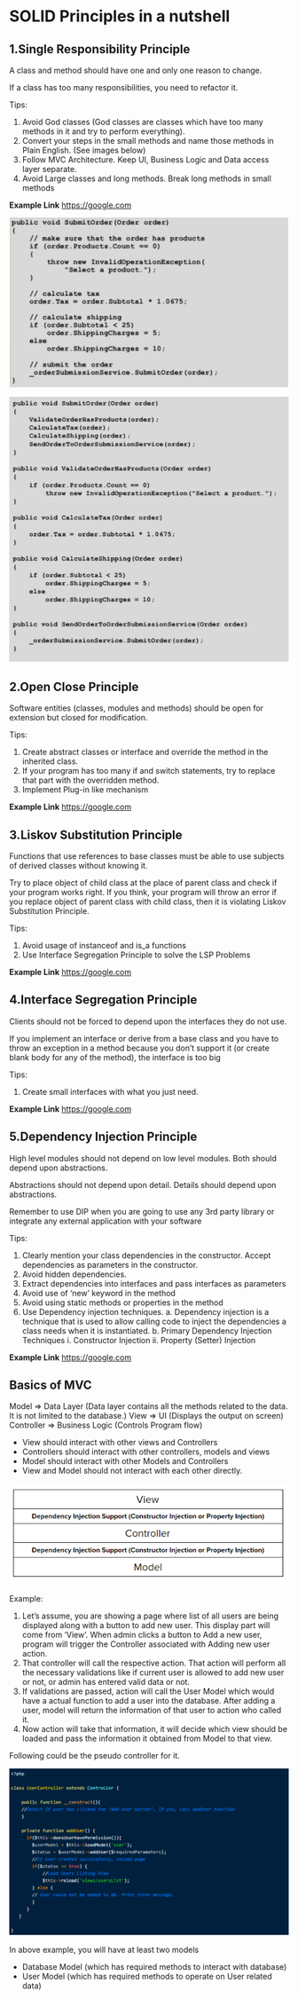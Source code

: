SOLID Principles in a nutshell
===================
1.Single Responsibility Principle
-------------

A class and method should have one and only one reason to change.

If a class has too many responsibilities, you need to refactor it.

Tips:
1. Avoid God classes (God classes are classes which have too many methods in it and try to perform everything).
2. Convert your steps in the small methods and name those methods in Plain English. (See images below)
3. Follow MVC Architecture. Keep UI, Business Logic and Data access layer separate.
4. Avoid Large classes and long methods. Break long methods in small methods

**Example Link**
https://google.com

![Alt text](/images/sip-before.png?raw=true "Small Methods Before")

![Alt text](/images/sip-after.png?raw=true "Small Methods After")

2.Open Close Principle
-------------

Software entities (classes, modules and methods) should be open for extension but closed for modification.

Tips:
1. Create abstract classes or interface and override the method in the inherited class.
2. If your program has too many if and switch statements, try to replace that part with the overridden method.
3. Implement Plug-in like mechanism

**Example Link**
https://google.com

3.Liskov Substitution Principle
-------------

Functions that use references to base classes must be able to use subjects of derived classes without knowing it.

Try to place object of child class at the place of parent class and check if your program works right. If you think, your program will throw an error if you replace object of parent class with child class, then it is violating Liskov Substitution Principle.

Tips:
1. Avoid usage of instanceof and is_a functions
2. Use Interface Segregation Principle to solve the LSP Problems

**Example Link**
https://google.com

4.Interface Segregation Principle
-------------

Clients should not be forced to depend upon the interfaces they do not use.

If you implement an interface or derive from a base class and you have to throw an exception in a method  because you don’t support it (or create blank body for any of the method), the interface is too big

Tips:
1. Create small interfaces with what you just need.

**Example Link**
https://google.com

5.Dependency Injection Principle
-------------

High level modules should not depend on low level modules. Both should depend upon abstractions.

Abstractions should not depend upon detail. Details should depend upon abstractions.

Remember to use DIP when you are going to use any 3rd party library or integrate any external application with your software

Tips:
1. Clearly mention your class dependencies in the constructor. Accept dependencies as parameters in the constructor.
2. Avoid hidden dependencies.
3. Extract dependencies into interfaces and pass interfaces as parameters
4. Avoid use of ‘new’ keyword in the method
5. Avoid using static methods or properties in the method
6. Use Dependency injection techniques.
        a. Dependency injection is a technique that is used to allow calling code to inject the dependencies a class needs when it is instantiated.
        b. Primary Dependency Injection Techniques
                i. Constructor Injection
                ii. Property (Setter) Injection

**Example Link**
https://google.com

Basics of MVC
-------------

Model => Data Layer (Data layer contains all the methods related to the data. It is not limited to the database.)
View => UI (Displays the output on screen)
Controller => Business Logic (Controls Program flow)

* View should interact with other views and Controllers
* Controllers should interact with other controllers, models and views
* Model should interact with other Models and Controllers
* View and Model should not interact with each other directly.

![Alt text](/images/mvc.png?raw=true)

Example:
1. Let’s assume, you are showing a page where list of all users are being displayed along with a button to add new user. This display part will come from ‘View’. When admin clicks a button to Add a new user, program will trigger the Controller associated with Adding new user action.
2. That controller will call the respective action. That action will perform all the necessary validations like if current user is allowed to add new user or not, or admin has entered valid data or not.
3. If validations are passed, action will call the User Model which would have a actual function to add a user into the database. After adding a user, model will return the information of that user to action who called it.
4. Now action will take that information, it will decide which view should be loaded and pass the information it obtained from Model to that view.

Following could be the pseudo controller for it.

![Alt text](/images/psuedo-controller.png?raw=true)

In above example, you will have at least two models
* Database Model (which has required methods to interact with database)
* User Model (which has required methods to operate on User related data)
